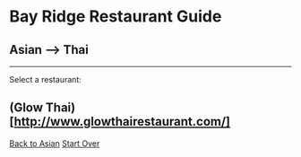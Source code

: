 # Bay Ridge Restaurant Guide
## Asian --> Thai
---
Select a restaurant:
## (Glow Thai)[http://www.glowthairestaurant.com/]
[Back to Asian](/asian.md)
[Start Over](../home.md)

